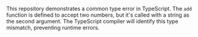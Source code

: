 This repository demonstrates a common type error in TypeScript. The `add` function is defined to accept two numbers, but it's called with a string as the second argument. The TypeScript compiler will identify this type mismatch, preventing runtime errors.